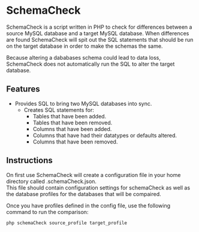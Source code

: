 SchemaCheck
===========

SchemaCheck is a script written in PHP to check for differences between a source MySQL database and
a target MySQL database. When differences are found SchemaCheck will spit out the SQL statements 
that should be run on the target database in order to make the schemas the same.

Because altering a dababases schema could lead to data loss, SchemaCheck does not automatically run
the SQL to alter the target database.

Features
--------
* Provides SQL to bring two MySQL databases into sync.
  * Creates SQL statements for:
    * Tables that have been added.
    * Tables that have been removed.
    * Columns that have been added.
    * Columns that have had their datatypes or defaults altered.
    * Columns that have been removed.
    
Instructions
------------

On first use SchemaCheck will create a configuration file in your home directory called .schemaCheck.json.  
This file should contain configuration settings for schemaCheck as well as the database profiles for the
databases that will be compaired.

Once you have profiles defined in the config file, use the following command to run the comparison:

    php schemaCheck source_profile target_profile
    
